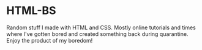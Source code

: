 # HTML-BS
Random stuff I made with HTML and CSS. Mostly online tutorials and times where I've gotten bored and created something back during quarantine. Enjoy the product of my boredom!
